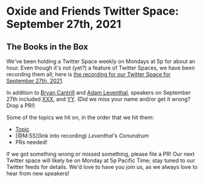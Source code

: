 # Oxide and Friends Twitter Space: September 27th, 2021

## The Books in the Box

We've been holding a Twitter Space weekly on Mondays at 5p for about an hour.
Even though it's not (yet?) a feature of Twitter Spaces, we have been
recording them all; here is
[the recording for our Twitter Space for September 27th, 2021](https://youtu.be/zrZAHO89XGk).

In addition to
[Bryan Cantrill](https://twitter.com/bcantrill) and
[Adam Leventhal](https://twitter.com/ahl),
speakers on September 27th included
[XXX](),
and [YY]().
(Did we miss your name and/or get it wrong? Drop a PR!)

Some of the topics we hit on, in the order that we hit them:

- [Topic](link)
- [@M:SS](link into recording)
  *Leventhal's Conundrum*
- PRs needed!

If we got something wrong or missed something, please file a PR!
Our next Twitter space will likely be on Monday at 5p Pacific Time; stay tuned
to our Twitter feeds for details.  We'd love to have you join us, as we
always love to hear from new speakers!


